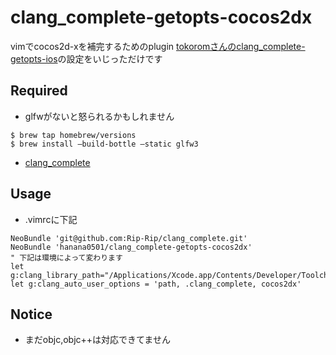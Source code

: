 # clang_complete-getopts-cocos2dx

vimでcocos2d-xを補完するためのplugin
[tokoromさんのclang_complete-getopts-ios](https://github.com/tokorom/clang_complete-getopts-ios)の設定をいじっただけです

## Required

- glfwがないと怒られるかもしれません

```
$ brew tap homebrew/versions
$ brew install —build-bottle —static glfw3
```

- [clang_complete](https://github.com/Rip-Rip/clang_complete)

## Usage

- .vimrcに下記
```
NeoBundle 'git@github.com:Rip-Rip/clang_complete.git'
NeoBundle 'hanana0501/clang_complete-getopts-cocos2dx'
" 下記は環境によって変わります
let g:clang_library_path="/Applications/Xcode.app/Contents/Developer/Toolchains/XcodeDefault.xctoolchain/usr/lib"
let g:clang_auto_user_options = 'path, .clang_complete, cocos2dx'
```

## Notice

- まだobjc,objc++は対応できてません
